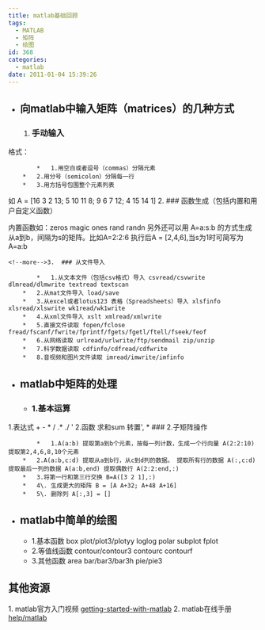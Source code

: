 ```yaml
---
title: matlab基础回顾
tags:
  - MATLAB
  - 矩阵
  - 绘图
id: 368
categories:
  - matlab
date: 2011-01-04 15:39:26
---
```


*   ## 向matlab中输入矩阵（matrices）的几种方式

    1.  ### 手动输入

格式：

            *   1.用空白或者逗号（commas）分隔元素
        *   2.用分号（semicolon）分隔每一行
        *   3.用方括号包围整个元素列表
如 A = [16 3 2 13; 5 10 11 8; 9 6 7 12; 4 15 14 1]
    2.  ### 函数生成（包括内置和用户自定义函数）

内置函数如：zeros magic ones rand randn 另外还可以用 A=a:s:b 的方式生成从a到b，间隔为s的矩阵。比如A=2:2:6 执行后A
= [2,4,6],当s为1时可简写为A=a:b

	<!--more-->3.  ### 从文件导入

            *   1.从文本文件（包括csv格式）导入 csvread/csvwrite dlmread/dlmwrite textread textscan
        *   2.从mat文件导入 load/save
        *   3.从excel或者lotus123 表格（Spreadsheets）导入 xlsfinfo xlsread/xlswrite wk1read/wk1write
        *   4.从xml文件导入 xslt xmlread/xmlwrite
        *   5.直接文件读取 fopen/fclose fread/fscanf/fwrite/fprintf/fgets/fgetl/ftell/fseek/feof
        *   6.从网络读取 urlread/urlwrite/ftp/sendmail zip/unzip
        *   7.科学数据读取 cdfinfo/cdfread/cdfwrite
        *   8.音视频和图片文件读取 imread/imwrite/imfinfo

*   ## matlab中矩阵的处理

    *   ### 1.基本运算

1.表达式 + - * / .* ./ ' 2.函数 求和sum 转置',
    *   ### 2.子矩阵操作

            *   1.A(a:b) 提取第a到b个元素，按每一列计数，生成一个行向量 A(2:2:10) 提取第2,4,6,8,10个元素
        *   2.A(a:b,c:d) 提取从a到b行，从c到d列的数据。 提取所有行的数据 A(:,c:d) 提取最后一列的数据 A(a:b,end) 提取偶数行 A(2:2:end,:)
        *   3.将第一行和第三行交换 B=A([3 2 1],:)
        *   4\. 生成更大的矩阵 B = [A A+32; A+48 A+16]
        *   5\. 删除列 A[:,3] = []

*   ## matlab中简单的绘图

    *   1.基本函数 box plot/plot3/plotyy loglog polar subplot fplot
    *   2.等值线函数 contour/contour3 contourc contourf
    *   3.其他函数 area bar/bar3/bar3h pie/pie3
<div>

## 其他资源

1\. matlab官方入门视频  [getting-started-with-matlab](http://www.mathworks.cn/videos/getting-started-with-matlab-68985.html?s_tid=main_tutorial_ML_rp "getting-started-with-matlab")
2\. matlab在线手册 [help/matlab](http://www.mathworks.cn/cn/help/matlab/index.html "help/matlab")
</div>